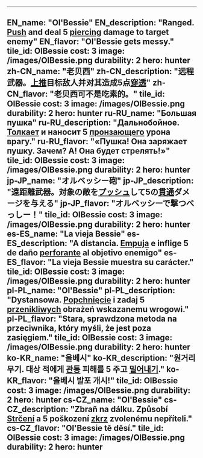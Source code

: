 ---

EN_name: "Ol'Bessie"
EN_description: "Ranged. <u>Push</u> and deal 5 <u>piercing</u> damage to target enemy"
EN_flavor: "Ol'Bessie gets messy."
tile_id: OlBessie
cost: 3
image: /images/OlBessie.png
durability: 2
hero: hunter
zh-CN_name: "老贝西"
zh-CN_description: "远程武器。<u>上推</u>目标敌人并对其造成5点<u>穿透</u>"
zh-CN_flavor: "老贝西可不是吃素的。"
tile_id: OlBessie
cost: 3
image: /images/OlBessie.png
durability: 2
hero: hunter
ru-RU_name: "Большая пушка"
ru-RU_description: "Дальнобойное. <u>Толкает</u> и наносит 5 <u>пронзающего</u> урона врагу."
ru-RU_flavor: "«Пушка! Она заряжает пушку. Зачем? А! Она будет стрелять!»"
tile_id: OlBessie
cost: 3
image: /images/OlBessie.png
durability: 2
hero: hunter
jp-JP_name: "オルベッシー砲"
jp-JP_description: "遠距離武器。対象の敵を<u>プッシュ</u>して5の<u>貫通</u>ダメージを与える"
jp-JP_flavor: "オルベッシーで撃つべっしー！"
tile_id: OlBessie
cost: 3
image: /images/OlBessie.png
durability: 2
hero: hunter
es-ES_name: "La vieja Bessie"
es-ES_description: "A distancia. <u>Empuja</u> e inflige 5 de daño <u>perforante</u> al objetivo enemigo"
es-ES_flavor: "La vieja Bessie muestra su carácter."
tile_id: OlBessie
cost: 3
image: /images/OlBessie.png
durability: 2
hero: hunter
pl-PL_name: "Ol'Bessie"
pl-PL_description: "Dystansowa. <u>Popchnięcie</u> i zadaj 5 <u>przenikliwych</u> obrażeń wskazanemu wrogowi."
pl-PL_flavor: "Stara, sprawdzona metoda na przeciwnika, który myśli, że jest poza zasięgiem."
tile_id: OlBessie
cost: 3
image: /images/OlBessie.png
durability: 2
hero: hunter
ko-KR_name: "올베시"
ko-KR_description: "원거리 무기. 대상 적에게 <u>관통</u> 피해를 5 주고 <u>밀어내기</u>."
ko-KR_flavor: "올베시 발포 개시!"
tile_id: OlBessie
cost: 3
image: /images/OlBessie.png
durability: 2
hero: hunter
cs-CZ_name: "Ol'Bessie"
cs-CZ_description: "Zbraň na dálku. Způsobí <u>Strčení</u> a 5 poškození <u>zkrz</u> zvolenému nepříteli."
cs-CZ_flavor: "Ol'Bessie tě děsí."
tile_id: OlBessie
cost: 3
image: /images/OlBessie.png
durability: 2
hero: hunter
---